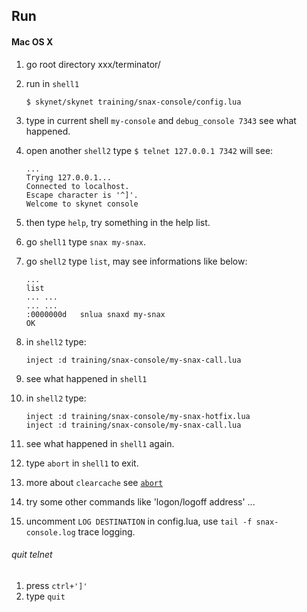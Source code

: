 ## Run
#### Mac OS X
1. go root directory xxx/terminator/
2. run in `shell1`
    ```
    $ skynet/skynet training/snax-console/config.lua
    ```

3. type in current shell `my-console` and `debug_console 7343` see what happened.
4. open another `shell2` type `$ telnet 127.0.0.1 7342` will see:
    ```
    ...
    Trying 127.0.0.1...
    Connected to localhost.
    Escape character is '^]'.
    Welcome to skynet console
    ```

5. then type `help`, try something in the help list.
6. go `shell1` type `snax my-snax`.
7. go `shell2` type `list`, may see informations like below:
    ```
    ...
    list
    ... ...
    ... ...
    :0000000d	snlua snaxd my-snax
    OK
    ```

8. in `shell2` type:
    ```
    inject :d training/snax-console/my-snax-call.lua
    ```

9. see what happened in `shell1`
10. in `shell2` type:
    ```
    inject :d training/snax-console/my-snax-hotfix.lua
    inject :d training/snax-console/my-snax-call.lua
    ```

11. see what happened in `shell1` again.
12. type `abort` in `shell1` to exit.
13. more about `clearcache` see [`abort`](https://github.com/qinhanlei/terminator/blob/master/training/common/abort.lua)  
14. try some other commands like 'logon/logoff address' ...
15. uncomment `LOG DESTINATION` in config.lua, use `tail -f snax-console.log` trace logging.

###### quit telnet
1. press `ctrl+']'`
2. type `quit`
